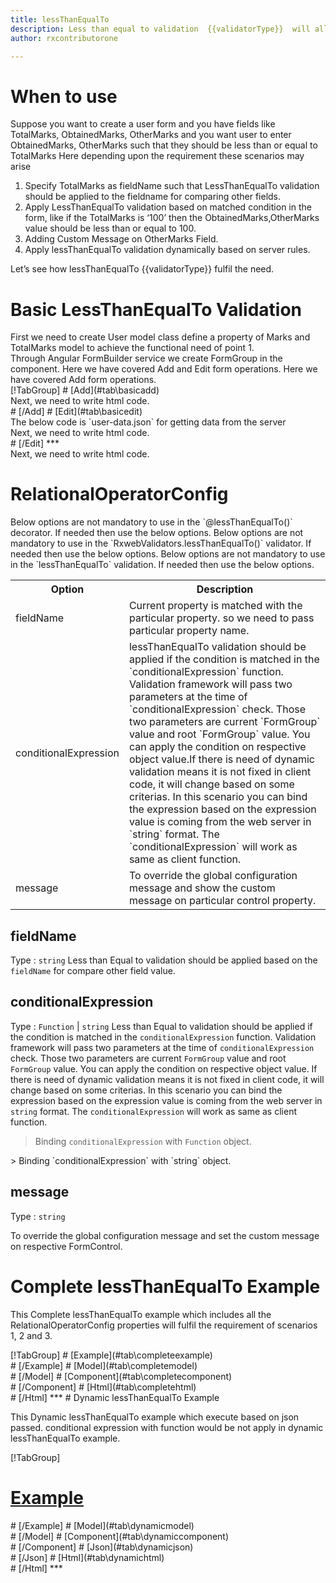 ```yaml
---
title: lessThanEqualTo
description: Less than equal to validation  {{validatorType}}  will allow the user to enter only that value which is less than oe equal to the value in the pre defined field.
author: rxcontributorone

---
```

# When to use
Suppose you want to create a user form and you have fields like TotalMarks, ObtainedMarks, OtherMarks and you want user to enter ObtainedMarks, OtherMarks such that they should be less than or equal to TotalMarks Here depending upon the requirement these scenarios may arise
<ol>
   <li>Specify TotalMarks as fieldName such that LessThanEqualTo validation should be applied to the fieldname for comparing other fields.</li>
   <li>Apply LessThanEqualTo validation based on matched condition in the form, like if the TotalMarks is ‘100’ then the ObtainedMarks,OtherMarks value  should be less than or equal to 100.</li>
   <li>Adding Custom Message on OtherMarks Field.</li>
   <data-scope scope="['decorator','validator']">
   <li>Apply lessThanEqualTo validation dynamically based on server rules.</li>
   </data-scope>
</ol>
Let’s see how lessThanEqualTo {{validatorType}} fulfil the need.

# Basic LessThanEqualTo Validation
<data-scope scope="['decorator']">
First we need to create User model class define a property of Marks and TotalMarks model to achieve the functional need of point 1. 
<div component="app-code" key="lessThanEqualTo-add-model"></div> 
</data-scope>
Through Angular FormBuilder service we create FormGroup in the component.
<data-scope scope="['decorator']">
Here we have covered Add and Edit form operations. 
</data-scope>

<data-scope scope="['validator','template-driven']">
Here we have covered Add form operations. 
</data-scope>

<data-scope scope="['decorator']">
<div component="app-tabs" key="basic-operations"></div>
[!TabGroup]
# [Add](#tab\basicadd)
<div component="app-code" key="lessThanEqualTo-add-component"></div> 
Next, we need to write html code.
<div component="app-code" key="lessThanEqualTo-add-html"></div> 
<div component="app-example-runner" ref-component="app-lessThanEqualTo-add"></div>
# [/Add]
# [Edit](#tab\basicedit)
<div component="app-code" key="lessThanEqualTo-edit-component"></div>
The below code is `user-data.json` for getting data from the server 
<div component="app-code" key="lessThanEqualTo-edit-json"></div> 
Next, we need to write html code.
<div component="app-code" key="lessThanEqualTo-edit-html"></div> 
<div component="app-example-runner" ref-component="app-lessThanEqualTo-edit"></div>
# [/Edit]
***
</data-scope>

<data-scope scope="['validator','template-driven']">
<div component="app-code" key="lessThanEqualTo-add-component"></div> 
Next, we need to write html code.
<div component="app-code" key="lessThanEqualTo-add-html"></div> 
<div component="app-example-runner" ref-component="app-lessThanEqualTo-add"></div>
</data-scope>

# RelationalOperatorConfig 
<data-scope scope="['decorator']">
Below options are not mandatory to use in the `@lessThanEqualTo()` decorator. If needed then use the below options.
</data-scope>
<data-scope scope="['validator']">
Below options are not mandatory to use in the `RxwebValidators.lessThanEqualTo()` validator. If needed then use the below options.
</data-scope>
<data-scope scope="['template-driven']">
Below options are not mandatory to use in the `lessThanEqualTo` validation. If needed then use the below options.
</data-scope>

<table class="table table-bordered table-striped">
<tr><th>Option</th><th>Description</th></tr>
<tr><td><a (click)='scrollTo("#fieldName")' title="fieldName">fieldName</a></td><td>Current property is matched with the particular property. so we need to pass particular property name.</td></tr>
<tr><td><a  (click)='scrollTo("#conditionalExpression")' title="conditionalExpression">conditionalExpression</a></td><td>lessThanEqualTo validation should be applied if the condition is matched in the `conditionalExpression` function. Validation framework will pass two parameters at the time of `conditionalExpression` check. Those two parameters are current `FormGroup` value and root `FormGroup` value. You can apply the condition on respective object value.If there is need of dynamic validation means it is not fixed in client code, it will change based on some criterias. In this scenario you can bind the expression based on the expression value is coming from the web server in `string` format. The `conditionalExpression` will work as same as client function.</td></tr>
<tr><td><a  (click)='scrollTo("#message")' title="message">message</a></td><td>To override the global configuration message and show the custom message on particular control property.</td></tr>
</table>

## fieldName 
Type :  `string` 
Less than Equal to validation should be applied based on the `fieldName` for compare other field value. 

<div component="app-code" key="lessThanEqualTo-fieldNameExample-model"></div> 
<div component="app-example-runner" ref-component="app-lessThanEqualTo-fieldName" title="lessThanEqualTo decorators with fieldName" key="fieldName"></div>

## conditionalExpression 
Type :  `Function`  |  `string` 
Less than Equal to validation should be applied if the condition is matched in the `conditionalExpression` function. Validation framework will pass two parameters at the time of `conditionalExpression` check. Those two parameters are current `FormGroup` value and root `FormGroup` value. You can apply the condition on respective object value.
If there is need of dynamic validation means it is not fixed in client code, it will change based on some criterias. In this scenario you can bind the expression based on the expression value is coming from the web server in `string` format. The `conditionalExpression` will work as same as client function. 

> Binding `conditionalExpression` with `Function` object.
<div component="app-code" key="lessThanEqualTo-conditionalExpressionExampleFunction-model"></div> 
> Binding `conditionalExpression` with `string` object.
<div component="app-code" key="lessThanEqualTo-conditionalExpressionExampleString-model"></div> 

<div component="app-example-runner" ref-component="app-lessThanEqualTo-conditionalExpression" title="lessThanEqualTo decorators with conditionalExpression" key="conditionalExpression"></div> 

## message 
Type :  `string` 

To override the global configuration message and set the custom message on respective FormControl.

<div component="app-code" key="lessThanEqualTo-messageExample-model"></div> 
<div component="app-example-runner" ref-component="app-lessThanEqualTo-message" title="lessThanEqualTo decorators with message" key="message"></div>

# Complete lessThanEqualTo Example

This Complete lessThanEqualTo example which includes all the RelationalOperatorConfig properties will fulfil the requirement of scenarios 1, 2 and 3.

<div component="app-tabs" key="complete"></div>
[!TabGroup]
# [Example](#tab\completeexample)
<div component="app-example-runner" ref-component="app-lessThanEqualTo-complete"></div>
# [/Example]
<data-scope scope="['decorator']">
# [Model](#tab\completemodel)
<div component="app-code" key="lessThanEqualTo-complete-model"></div> 
# [/Model]
</data-scope>
# [Component](#tab\completecomponent)
<div component="app-code" key="lessThanEqualTo-complete-component"></div>
# [/Component]
# [Html](#tab\completehtml)
<div component="app-code" key="lessThanEqualTo-complete-html"></div> 
# [/Html]
***

<data-scope scope="['decorator','validator']">
# Dynamic lessThanEqualTo Example

This Dynamic lessThanEqualTo example which execute based on json passed. conditional expression with function would be not apply in dynamic lessThanEqualTo example. 

<div component="app-tabs" key="dynamic"></div>

[!TabGroup]
# [Example](#tab\dynamicexample)
<div component="app-example-runner" ref-component="app-lessThanEqualTo-dynamic"></div>
# [/Example]
<data-scope scope="['decorator']">
# [Model](#tab\dynamicmodel)
<div component="app-code" key="lessThanEqualTo-dynamic-model"></div>
# [/Model]
</data-scope>
# [Component](#tab\dynamiccomponent)
<div component="app-code" key="lessThanEqualTo-dynamic-component"></div>
# [/Component]
# [Json](#tab\dynamicjson)
<div component="app-code" key="lessThanEqualTo-dynamic-json"></div>
# [/Json]
# [Html](#tab\dynamichtml)
<div component="app-code" key="lessThanEqualTo-dynamic-html"></div> 
# [/Html]
***
</data-scope>